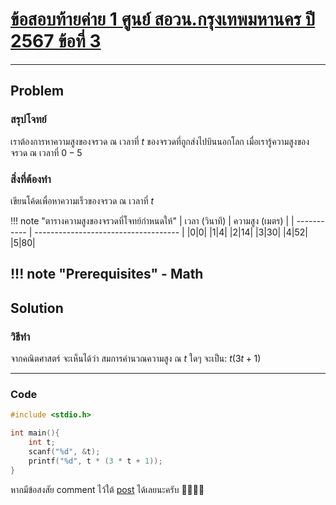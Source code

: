 # [ข้อสอบท้ายค่าย 1 ศูนย์ สอวน.กรุงเทพมหานคร ปี 2567 ข้อที่ 3](https://grader.gchan.moe/problemset/c1_bkk67_3)

---

## Problem

### สรุปโจทย์

เราต้องการหาความสูงของจรวด ณ เวลาที่ $t$ ของจรวดที่ถูกส่งไปบินนอกโลก เมื่อเรารู้ความสูงของจรวด ณ เวลาที่ $0-5$

### สิ่งที่ต้องทำ

เขียนโค้ดเพื่อหาความเร็วของจรวด ณ เวลาที่ $t$

!!! note "ตารางความสูงของจรวดที่โจทย์กำหนดให้"
    | เวลา (วินาที)      | ความสูง (เมตร)                          |
    | ----------- | ------------------------------------ |
    |0|0|
    |1|4|
    |2|14|
    |3|30|
    |4|52|
    |5|80|

!!! note "Prerequisites"
    - Math
---

## Solution

### วิธีทำ

จากคณิตศาสตร์ จะเห็นได้ว่า สมการคำนวณความสูง ณ $t$ ใดๆ จะเป็น:
$t(3t+1)$

---

### Code

```cpp title="astronaut.c"
#include <stdio.h>

int main(){
    int t; 
    scanf("%d", &t);
    printf("%d", t * (3 * t + 1));
}
```

หากมีข้อสงสัย comment ไว้ใต้ [post](https://www.facebook.com/share/p/1BWCw366mm/) ได้เลยนะครับ 🙇‍♂️🙇‍♂️  
